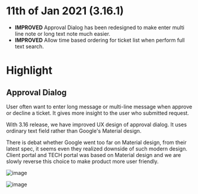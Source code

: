 # 11th of Jan 2021 (3.16.1)
- **IMPROVED** Approval Dialog has been redesigned to make enter multi line note or long text note much easier.
- **IMPROVED** Allow time based ordering for ticket list when perform full text search.

# Highlight

## Approval Dialog
User often want to enter long message or multi-line message when approve or decline a ticket. It gives more insight to the user who submitted request.

With 3.16 release, we have improved UX design of approval dialog. It uses ordinary text field rather than Google's Material design.

There is debat whether Google went too far on Material design, from their latest spec, it seems even they realized downside of such modern design. Client portal and TECH portal was based on Material design and we are slowly reverse this choice to make product more user friendly.

![image](https://user-images.githubusercontent.com/1712143/104236283-29182d80-54bb-11eb-9d2d-b80a55e671c0.png)

![image](https://user-images.githubusercontent.com/1712143/104236305-31706880-54bb-11eb-9321-a7b559941c66.png)
